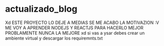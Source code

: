 # actualizado_blog
Xd
ESTE PROYECTO LO DEJE A MEDIAS SE ME ACABO LA MOTIVAZION :V ME VOY A APRENDER NODEJS Y REACTJS PARA HACERLO MEJOR PROBLAMENTE NUNCA LA MEJORE xd
si vas a ysar debes crear un ambiente virtual y descargar los requiremnts.txt
